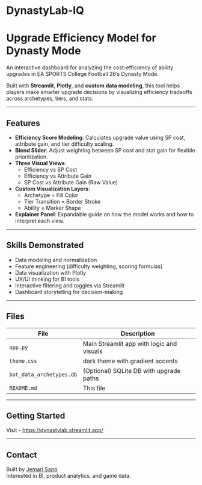 # DynastyLab-IQ

# Upgrade Efficiency Model for Dynasty Mode

An interactive dashboard for analyzing the cost-efficiency of ability upgrades in EA SPORTS College Football 26’s Dynasty Mode.

Built with **Streamlit**, **Plotly**, and **custom data modeling**, this tool helps players make smarter upgrade decisions by visualizing efficiency tradeoffs across archetypes, tiers, and stats.

---

## Features

- **Efficiency Score Modeling**: Calculates upgrade value using SP cost, attribute gain, and tier difficulty scaling.
- **Blend Slider**: Adjust weighting between SP cost and stat gain for flexible prioritization.
- **Three Visual Views**:
  - Efficiency vs SP Cost
  - Efficiency vs Attribute Gain
  - SP Cost vs Attribute Gain (Raw Value)
- **Custom Visualization Layers**:
  - Archetype = Fill Color
  - Tier Transition = Border Stroke
  - Ability = Marker Shape
- **Explainer Panel**: Expandable guide on how the model works and how to interpret each view.

---

## Skills Demonstrated

- Data modeling and normalization
- Feature engineering (difficulty weighting, scoring formulas)
- Data visualization with Plotly
- UX/UI thinking for BI tools
- Interactive filtering and toggles via Streamlit
- Dashboard storytelling for decision-making

---

## Files

| File | Description |
|------|-------------|
| `app.py` | Main Streamlit app with logic and visuals |
| `theme.css` | dark theme with gradient accents |
| `bot_data_archetypes.db` | (Optional) SQLite DB with upgrade paths |
| `README.md` | This file |

---

## Getting Started

Visit - https://dynastylab.streamlit.app/

---

## Contact

Built by [Jemari Sapp](https://github.com/jemarisapp)  
Interested in BI, product analytics, and game data.

